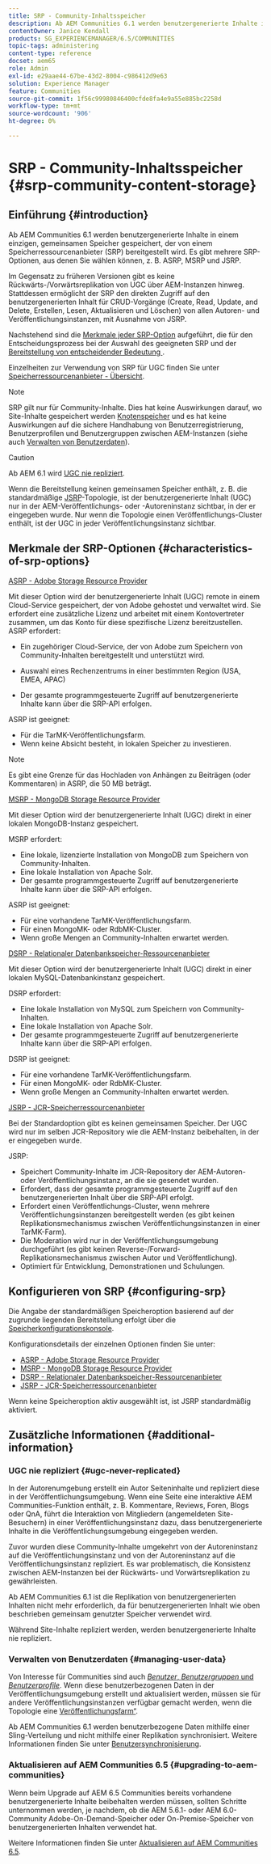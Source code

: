 ```yaml
---
title: SRP - Community-Inhaltsspeicher
description: Ab AEM Communities 6.1 werden benutzergenerierte Inhalte in einem einzigen, gemeinsamen Speicher gespeichert, der von einem Speicherressourcenanbieter (SRP) bereitgestellt wird
contentOwner: Janice Kendall
products: SG_EXPERIENCEMANAGER/6.5/COMMUNITIES
topic-tags: administering
content-type: reference
docset: aem65
role: Admin
exl-id: e29aae44-67be-43d2-8004-c986412d9e63
solution: Experience Manager
feature: Communities
source-git-commit: 1f56c99980846400cfde8fa4e9a55e885bc2258d
workflow-type: tm+mt
source-wordcount: '906'
ht-degree: 0%

---
```


# SRP - Community-Inhaltsspeicher {#srp-community-content-storage}

## Einführung {#introduction}

Ab AEM Communities 6.1 werden benutzergenerierte Inhalte in einem einzigen, gemeinsamen Speicher gespeichert, der von einem Speicherressourcenanbieter (SRP) bereitgestellt wird. Es gibt mehrere SRP-Optionen, aus denen Sie wählen können, z. B. ASRP, MSRP und JSRP.

Im Gegensatz zu früheren Versionen gibt es keine Rückwärts-/Vorwärtsreplikation von UGC über AEM-Instanzen hinweg. Stattdessen ermöglicht der SRP den direkten Zugriff auf den benutzergenerierten Inhalt für CRUD-Vorgänge (Create, Read, Update, and Delete, Erstellen, Lesen, Aktualisieren und Löschen) von allen Autoren- und Veröffentlichungsinstanzen, mit Ausnahme von JSRP.

Nachstehend sind die [Merkmale jeder SRP-Option](#characteristics-of-srp-options) aufgeführt, die für den Entscheidungsprozess bei der Auswahl des geeigneten SRP und der [&#x200B; Bereitstellung von entscheidender Bedeutung &#x200B;](/help/communities/topologies.md).

Einzelheiten zur Verwendung von SRP für UGC finden Sie unter [Speicherressourcenanbieter - Übersicht](/help/communities/srp.md).

>[!NOTE]
>
>SRP gilt nur für Community-Inhalte. Dies hat keine Auswirkungen darauf, wo Site-Inhalte gespeichert werden [Knotenspeicher](/help/sites-deploying/data-store-config.md) und es hat keine Auswirkungen auf die sichere Handhabung von Benutzerregistrierung, Benutzerprofilen und Benutzergruppen zwischen AEM-Instanzen (siehe auch [Verwalten von Benutzerdaten](#managing-user-data)).

>[!CAUTION]
>
>Ab AEM 6.1 wird [UGC nie repliziert](#ugc-never-replicated).
>
>Wenn die Bereitstellung keinen gemeinsamen Speicher enthält, z. B. die standardmäßige [JSRP](/help/communities/topologies.md#jsrp)-Topologie, ist der benutzergenerierte Inhalt (UGC) nur in der AEM-Veröffentlichungs- oder -Autoreninstanz sichtbar, in der er eingegeben wurde. Nur wenn die Topologie einen Veröffentlichungs-Cluster enthält, ist der UGC in jeder Veröffentlichungsinstanz sichtbar.

## Merkmale der SRP-Optionen {#characteristics-of-srp-options}

[ASRP - Adobe Storage Resource Provider](/help/communities/asrp.md)

Mit dieser Option wird der benutzergenerierte Inhalt (UGC) remote in einem Cloud-Service gespeichert, der von Adobe gehostet und verwaltet wird. Sie erfordert eine zusätzliche Lizenz und arbeitet mit einem Kontovertreter zusammen, um das Konto für diese spezifische Lizenz bereitzustellen. ASRP erfordert:

* Ein zugehöriger Cloud-Service, der von Adobe zum Speichern von Community-Inhalten bereitgestellt und unterstützt wird.
* Auswahl eines Rechenzentrums in einer bestimmten Region (USA, EMEA, APAC)

* Der gesamte programmgesteuerte Zugriff auf benutzergenerierte Inhalte kann über die SRP-API erfolgen.

ASRP ist geeignet:

* Für die TarMK-Veröffentlichungsfarm.
* Wenn keine Absicht besteht, in lokalen Speicher zu investieren.

>[!NOTE]
>
>Es gibt eine Grenze für das Hochladen von Anhängen zu Beiträgen (oder Kommentaren) in ASRP, die 50 MB beträgt.

[MSRP - MongoDB Storage Resource Provider](/help/communities/msrp.md)

Mit dieser Option wird der benutzergenerierte Inhalt (UGC) direkt in einer lokalen MongoDB-Instanz gespeichert.

MSRP erfordert:

* Eine lokale, lizenzierte Installation von MongoDB zum Speichern von Community-Inhalten.
* Eine lokale Installation von Apache Solr.
* Der gesamte programmgesteuerte Zugriff auf benutzergenerierte Inhalte kann über die SRP-API erfolgen.

ASRP ist geeignet:

* Für eine vorhandene TarMK-Veröffentlichungsfarm.
* Für einen MongoMK- oder RdbMK-Cluster.
* Wenn große Mengen an Community-Inhalten erwartet werden.

[DSRP - Relationaler Datenbankspeicher-Ressourcenanbieter](/help/communities/dsrp.md)

Mit dieser Option wird der benutzergenerierte Inhalt (UGC) direkt in einer lokalen MySQL-Datenbankinstanz gespeichert.

DSRP erfordert:

* Eine lokale Installation von MySQL zum Speichern von Community-Inhalten.
* Eine lokale Installation von Apache Solr.
* Der gesamte programmgesteuerte Zugriff auf benutzergenerierte Inhalte kann über die SRP-API erfolgen.

DSRP ist geeignet:

* Für eine vorhandene TarMK-Veröffentlichungsfarm.
* Für einen MongoMK- oder RdbMK-Cluster.
* Wenn große Mengen an Community-Inhalten erwartet werden.

[JSRP - JCR-Speicherressourcenanbieter](/help/communities/jsrp.md)

Bei der Standardoption gibt es keinen gemeinsamen Speicher. Der UGC wird nur im selben JCR-Repository wie die AEM-Instanz beibehalten, in der er eingegeben wurde.

JSRP:

* Speichert Community-Inhalte im JCR-Repository der AEM-Autoren- oder Veröffentlichungsinstanz, an die sie gesendet wurden.
* Erfordert, dass der gesamte programmgesteuerte Zugriff auf den benutzergenerierten Inhalt über die SRP-API erfolgt.
* Erfordert einen Veröffentlichungs-Cluster, wenn mehrere Veröffentlichungsinstanzen bereitgestellt werden (es gibt keinen Replikationsmechanismus zwischen Veröffentlichungsinstanzen in einer TarMK-Farm).
* Die Moderation wird nur in der Veröffentlichungsumgebung durchgeführt (es gibt keinen Reverse-/Forward-Replikationsmechanismus zwischen Autor und Veröffentlichung).
* Optimiert für Entwicklung, Demonstrationen und Schulungen.

## Konfigurieren von SRP {#configuring-srp}

Die Angabe der standardmäßigen Speicheroption basierend auf der zugrunde liegenden Bereitstellung erfolgt über die [Speicherkonfigurationskonsole](/help/communities/srp-config.md).

Konfigurationsdetails der einzelnen Optionen finden Sie unter:

* [ASRP - Adobe Storage Resource Provider](/help/communities/asrp.md)
* [MSRP - MongoDB Storage Resource Provider](/help/communities/msrp.md)
* [DSRP - Relationaler Datenbankspeicher-Ressourcenanbieter](/help/communities/dsrp.md)
* [JSRP - JCR-Speicherressourcenanbieter](/help/communities/jsrp.md)

Wenn keine Speicheroption aktiv ausgewählt ist, ist JSRP standardmäßig aktiviert.

## Zusätzliche Informationen {#additional-information}

### UGC nie repliziert {#ugc-never-replicated}

In der Autorenumgebung erstellt ein Autor Seiteninhalte und repliziert diese in der Veröffentlichungsumgebung. Wenn eine Seite eine interaktive AEM Communities-Funktion enthält, z. B. Kommentare, Reviews, Foren, Blogs oder QnA, führt die Interaktion von Mitgliedern (angemeldeten Site-Besuchern) in einer Veröffentlichungsinstanz dazu, dass benutzergenerierte Inhalte in die Veröffentlichungsumgebung eingegeben werden.

Zuvor wurden diese Community-Inhalte umgekehrt von der Autoreninstanz auf die Veröffentlichungsinstanz und von der Autoreninstanz auf die Veröffentlichungsinstanz repliziert. Es war problematisch, die Konsistenz zwischen AEM-Instanzen bei der Rückwärts- und Vorwärtsreplikation zu gewährleisten.

Ab AEM Communities 6.1 ist die Replikation von benutzergenerierten Inhalten nicht mehr erforderlich, da für benutzergenerierten Inhalt wie oben beschrieben gemeinsam genutzter Speicher verwendet wird.

Während Site-Inhalte repliziert werden, werden benutzergenerierte Inhalte nie repliziert.

### Verwalten von Benutzerdaten {#managing-user-data}

Von Interesse für Communities sind auch [*Benutzer*, *Benutzergruppen* und *Benutzerprofile*](/help/communities/users.md). Wenn diese benutzerbezogenen Daten in der Veröffentlichungsumgebung erstellt und aktualisiert werden, müssen sie für andere Veröffentlichungsinstanzen verfügbar gemacht werden, wenn die Topologie eine [Veröffentlichungsfarm“ &#x200B;](/help/sites-deploying/recommended-deploys.md#tarmk-farm).

Ab AEM Communities 6.1 werden benutzerbezogene Daten mithilfe einer Sling-Verteilung und nicht mithilfe einer Replikation synchronisiert. Weitere Informationen finden Sie unter [Benutzersynchronisierung](/help/communities/sync.md).

### Aktualisieren auf AEM Communities 6.5 {#upgrading-to-aem-communities}

Wenn beim Upgrade auf AEM 6.5 Communities bereits vorhandene benutzergenerierte Inhalte beibehalten werden müssen, sollten Schritte unternommen werden, je nachdem, ob die AEM 5.6.1- oder AEM 6.0-Community Adobe-On-Demand-Speicher oder On-Premise-Speicher von benutzergenerierten Inhalten verwendet hat.

Weitere Informationen finden Sie unter [Aktualisieren auf AEM Communities 6.5](/help/communities/upgrade.md).
